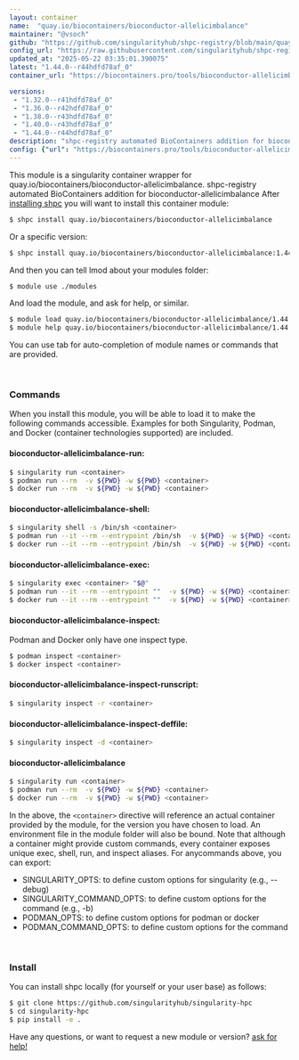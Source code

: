 ```yaml
---
layout: container
name:  "quay.io/biocontainers/bioconductor-allelicimbalance"
maintainer: "@vsoch"
github: "https://github.com/singularityhub/shpc-registry/blob/main/quay.io/biocontainers/bioconductor-allelicimbalance/container.yaml"
config_url: "https://raw.githubusercontent.com/singularityhub/shpc-registry/main/quay.io/biocontainers/bioconductor-allelicimbalance/container.yaml"
updated_at: "2025-05-22 03:35:01.390075"
latest: "1.44.0--r44hdfd78af_0"
container_url: "https://biocontainers.pro/tools/bioconductor-allelicimbalance"

versions:
 - "1.32.0--r41hdfd78af_0"
 - "1.36.0--r42hdfd78af_0"
 - "1.38.0--r43hdfd78af_0"
 - "1.40.0--r43hdfd78af_0"
 - "1.44.0--r44hdfd78af_0"
description: "shpc-registry automated BioContainers addition for bioconductor-allelicimbalance"
config: {"url": "https://biocontainers.pro/tools/bioconductor-allelicimbalance", "maintainer": "@vsoch", "description": "shpc-registry automated BioContainers addition for bioconductor-allelicimbalance", "latest": {"1.44.0--r44hdfd78af_0": "sha256:c1940e7d6a188c5e5813486f753d34bc784e24c605fdafe4a24fdcd96ca40398"}, "tags": {"1.32.0--r41hdfd78af_0": "sha256:3d2e793ce02b2549dcf12cb8f282d3f33cf2cdf85cdb7d48c3796c6043b791f7", "1.36.0--r42hdfd78af_0": "sha256:47585eb6f915d1b142de795a16335679eace87992c02ea1dbccc6cc48c218151", "1.38.0--r43hdfd78af_0": "sha256:a8fe5b5a777dcf5bf722cda841c827644cc9fc8ff802be4ec227556ce083a41a", "1.40.0--r43hdfd78af_0": "sha256:86682515d370eef2e8c06757fe0dc4cac16618144e5526dd01dce274c1811377", "1.44.0--r44hdfd78af_0": "sha256:c1940e7d6a188c5e5813486f753d34bc784e24c605fdafe4a24fdcd96ca40398"}, "docker": "quay.io/biocontainers/bioconductor-allelicimbalance"}
---
```


This module is a singularity container wrapper for quay.io/biocontainers/bioconductor-allelicimbalance.
shpc-registry automated BioContainers addition for bioconductor-allelicimbalance
After [installing shpc](#install) you will want to install this container module:


```bash
$ shpc install quay.io/biocontainers/bioconductor-allelicimbalance
```

Or a specific version:

```bash
$ shpc install quay.io/biocontainers/bioconductor-allelicimbalance:1.44.0--r44hdfd78af_0
```

And then you can tell lmod about your modules folder:

```bash
$ module use ./modules
```

And load the module, and ask for help, or similar.

```bash
$ module load quay.io/biocontainers/bioconductor-allelicimbalance/1.44.0--r44hdfd78af_0
$ module help quay.io/biocontainers/bioconductor-allelicimbalance/1.44.0--r44hdfd78af_0
```

You can use tab for auto-completion of module names or commands that are provided.

<br>

### Commands

When you install this module, you will be able to load it to make the following commands accessible.
Examples for both Singularity, Podman, and Docker (container technologies supported) are included.

#### bioconductor-allelicimbalance-run:

```bash
$ singularity run <container>
$ podman run --rm  -v ${PWD} -w ${PWD} <container>
$ docker run --rm  -v ${PWD} -w ${PWD} <container>
```

#### bioconductor-allelicimbalance-shell:

```bash
$ singularity shell -s /bin/sh <container>
$ podman run --it --rm --entrypoint /bin/sh  -v ${PWD} -w ${PWD} <container>
$ docker run --it --rm --entrypoint /bin/sh  -v ${PWD} -w ${PWD} <container>
```

#### bioconductor-allelicimbalance-exec:

```bash
$ singularity exec <container> "$@"
$ podman run --it --rm --entrypoint ""  -v ${PWD} -w ${PWD} <container> "$@"
$ docker run --it --rm --entrypoint ""  -v ${PWD} -w ${PWD} <container> "$@"
```

#### bioconductor-allelicimbalance-inspect:

Podman and Docker only have one inspect type.

```bash
$ podman inspect <container>
$ docker inspect <container>
```

#### bioconductor-allelicimbalance-inspect-runscript:

```bash
$ singularity inspect -r <container>
```

#### bioconductor-allelicimbalance-inspect-deffile:

```bash
$ singularity inspect -d <container>
```



#### bioconductor-allelicimbalance

```bash
$ singularity run <container>
$ podman run --rm  -v ${PWD} -w ${PWD} <container>
$ docker run --rm  -v ${PWD} -w ${PWD} <container>
```


In the above, the `<container>` directive will reference an actual container provided
by the module, for the version you have chosen to load. An environment file in the
module folder will also be bound. Note that although a container
might provide custom commands, every container exposes unique exec, shell, run, and
inspect aliases. For anycommands above, you can export:

 - SINGULARITY_OPTS: to define custom options for singularity (e.g., --debug)
 - SINGULARITY_COMMAND_OPTS: to define custom options for the command (e.g., -b)
 - PODMAN_OPTS: to define custom options for podman or docker
 - PODMAN_COMMAND_OPTS: to define custom options for the command

<br>

### Install

You can install shpc locally (for yourself or your user base) as follows:

```bash
$ git clone https://github.com/singularityhub/singularity-hpc
$ cd singularity-hpc
$ pip install -e .
```

Have any questions, or want to request a new module or version? [ask for help!](https://github.com/singularityhub/singularity-hpc/issues)